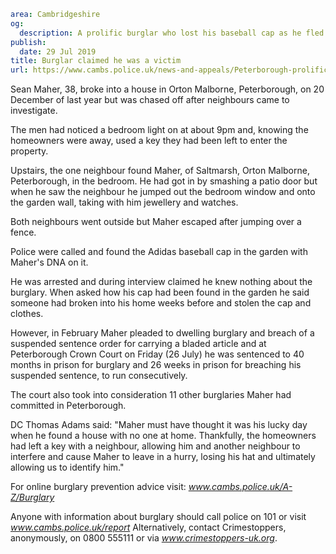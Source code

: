 ```yaml
area: Cambridgeshire
og:
  description: A prolific burglar who lost his baseball cap as he fled a crime scene tried to claim the hat had been stolen from him weeks before.
publish:
  date: 29 Jul 2019
title: Burglar claimed he was a victim
url: https://www.cambs.police.uk/news-and-appeals/Peterborough-prolific-burglar-jailed
```

Sean Maher, 38, broke into a house in Orton Malborne, Peterborough, on 20 December of last year but was chased off after neighbours came to investigate.

The men had noticed a bedroom light on at about 9pm and, knowing the homeowners were away, used a key they had been left to enter the property.

Upstairs, the one neighbour found Maher, of Saltmarsh, Orton Malborne, Peterborough, in the bedroom. He had got in by smashing a patio door but when he saw the neighbour he jumped out the bedroom window and onto the garden wall, taking with him jewellery and watches.

Both neighbours went outside but Maher escaped after jumping over a fence.

Police were called and found the Adidas baseball cap in the garden with Maher's DNA on it.

He was arrested and during interview claimed he knew nothing about the burglary. When asked how his cap had been found in the garden he said someone had broken into his home weeks before and stolen the cap and clothes.

However, in February Maher pleaded to dwelling burglary and breach of a suspended sentence order for carrying a bladed article and at Peterborough Crown Court on Friday (26 July) he was sentenced to 40 months in prison for burglary and 26 weeks in prison for breaching his suspended sentence, to run consecutively.

The court also took into consideration 11 other burglaries Maher had committed in Peterborough.

DC Thomas Adams said: "Maher must have thought it was his lucky day when he found a house with no one at home. Thankfully, the homeowners had left a key with a neighbour, allowing him and another neighbour to interfere and cause Maher to leave in a hurry, losing his hat and ultimately allowing us to identify him."

For online burglary prevention advice visit: _www.cambs.police.uk/A-Z/Burglary_

Anyone with information about burglary should call police on 101 or visit _www.cambs.police.uk/report_ Alternatively, contact Crimestoppers, anonymously, on 0800 555111 or via _www.crimestoppers-uk.org_.
